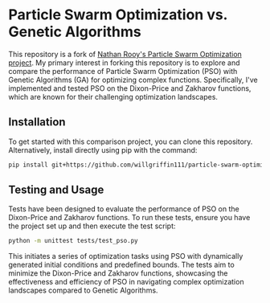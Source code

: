 # Particle Swarm Optimization vs. Genetic Algorithms

This repository is a fork of [Nathan Rooy's Particle Swarm Optimization project](https://github.com/nathanrooy/particle-swarm-optimization). My primary interest in forking this repository is to explore and compare the performance of Particle Swarm Optimization (PSO) with Genetic Algorithms (GA) for optimizing complex functions. Specifically, I've implemented and tested PSO on the Dixon-Price and Zakharov functions, which are known for their challenging optimization landscapes.

## Installation
To get started with this comparison project, you can clone this repository. Alternatively, install directly using pip with the command:
```sh
pip install git+https://github.com/willgriffin111/particle-swarm-optimization
```


## Testing and Usage
Tests have been designed to evaluate the performance of PSO on the Dixon-Price and Zakharov functions. To run these tests, ensure you have the project set up and then execute the test script:

```sh
python -m unittest tests/test_pso.py
```

This initiates a series of optimization tasks using PSO with dynamically generated initial conditions and predefined bounds. The tests aim to minimize the Dixon-Price and Zakharov functions, showcasing the effectiveness and efficiency of PSO in navigating complex optimization landscapes compared to Genetic Algorithms.



